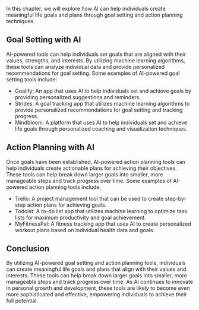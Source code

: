 
In this chapter, we will explore how AI can help individuals create meaningful life goals and plans through goal setting and action planning techniques.

Goal Setting with AI
--------------------

AI-powered tools can help individuals set goals that are aligned with their values, strengths, and interests. By utilizing machine learning algorithms, these tools can analyze individual data and provide personalized recommendations for goal setting. Some examples of AI-powered goal setting tools include:

* Goalify: An app that uses AI to help individuals set and achieve goals by providing personalized suggestions and reminders.
* Strides: A goal tracking app that utilizes machine learning algorithms to provide personalized recommendations for goal setting and tracking progress.
* Mindbloom: A platform that uses AI to help individuals set and achieve life goals through personalized coaching and visualization techniques.

Action Planning with AI
-----------------------

Once goals have been established, AI-powered action planning tools can help individuals create actionable plans for achieving their objectives. These tools can help break down larger goals into smaller, more manageable steps and track progress over time. Some examples of AI-powered action planning tools include:

* Trello: A project management tool that can be used to create step-by-step action plans for achieving goals.
* Todoist: A to-do list app that utilizes machine learning to optimize task lists for maximum productivity and goal achievement.
* MyFitnessPal: A fitness tracking app that uses AI to create personalized workout plans based on individual health data and goals.

Conclusion
----------

By utilizing AI-powered goal setting and action planning tools, individuals can create meaningful life goals and plans that align with their values and interests. These tools can help break down larger goals into smaller, more manageable steps and track progress over time. As AI continues to innovate in personal growth and development, these tools are likely to become even more sophisticated and effective, empowering individuals to achieve their full potential.

